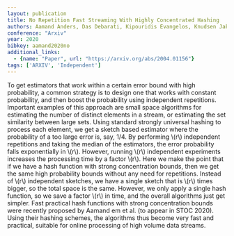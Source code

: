 ```yaml
---
layout: publication
title: No Repetition Fast Streaming With Highly Concentrated Hashing
authors: Aamand Anders, Das Debarati, Kipouridis Evangelos, Knudsen Jakob B. T., Rasmussen Peter M. R., Thorup Mikkel
conference: "Arxiv"
year: 2020
bibkey: aamand2020no
additional_links:
  - {name: "Paper", url: "https://arxiv.org/abs/2004.01156"}
tags: ['ARXIV', 'Independent']
---
```

<p>To get estimators that work within a certain error bound with high
probability, a common strategy is to design one that works with constant
probability, and then boost the probability using independent
repetitions. Important examples of this approach are small space
algorithms for estimating the number of distinct elements in a stream,
or estimating the set similarity between large sets. Using standard
strongly universal hashing to process each element, we get a sketch
based estimator where the probability of a too large error is, say, 1/4.
By performing <span class="math inline">\(r\)</span> independent
repetitions and taking the median of the estimators, the error
probability falls exponentially in <span
class="math inline">\(r\)</span>. However, running <span
class="math inline">\(r\)</span> independent experiments increases the
processing time by a factor <span class="math inline">\(r\)</span>. Here
we make the point that if we have a hash function with strong
concentration bounds, then we get the same high probability bounds
without any need for repetitions. Instead of <span
class="math inline">\(r\)</span> independent sketches, we have a single
sketch that is <span class="math inline">\(r\)</span> times bigger, so
the total space is the same. However, we only apply a single hash
function, so we save a factor <span class="math inline">\(r\)</span> in
time, and the overall algorithms just get simpler. Fast practical hash
functions with strong concentration bounds were recently proposed by
Aamand em et al. (to appear in STOC 2020). Using their hashing schemes,
the algorithms thus become very fast and practical, suitable for online
processing of high volume data streams.</p>

